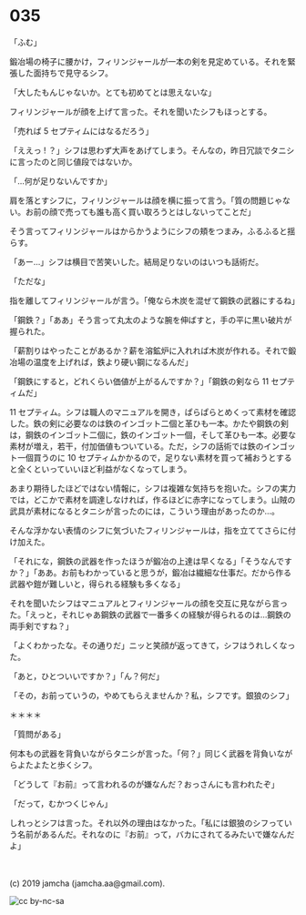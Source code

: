 

# 035

「ふむ」

鍛冶場の椅子に腰かけ，フィリンジャールが一本の剣を見定めている。それを緊張した面持ちで見守るシフ。

「大したもんじゃないか。とても初めてとは思えないな」

フィリンジャールが顔を上げて言った。それを聞いたシフもほっとする。

「売れば 5 セプティムにはなるだろう」

「ええっ ! ？」シフは思わず大声をあげてしまう。そんなの，昨日冗談でタニシに言ったのと同じ値段ではないか。

「…何が足りないんですか」

肩を落とすシフに，フィリンジャールは顔を横に振って言う。「質の問題じゃない。お前の顔で売っても誰も高く買い取ろうとはしないってことだ」

そう言ってフィリンジャールはからかうようにシフの頬をつまみ，ふるふると揺らす。

「あー…」シフは横目で苦笑いした。結局足りないのはいつも話術だ。

「ただな」

指を離してフィリンジャールが言う。「俺なら木炭を混ぜて鋼鉄の武器にするね」

「鋼鉄？」「ああ」そう言って丸太のような腕を伸ばすと，手の平に黒い破片が握られた。

「薪割りはやったことがあるか？薪を溶鉱炉に入れれば木炭が作れる。それで鍛冶場の温度を上げれば，鉄より硬い鋼になるんだ」

「鋼鉄にすると，どれくらい価値が上がるんですか？」「鋼鉄の剣なら 11 セプティムだ」

11 セプティム。シフは職人のマニュアルを開き，ぱらぱらとめくって素材を確認した。鉄の剣に必要なのは鉄のインゴット二個と革ひも一本。かたや鋼鉄の剣は，鋼鉄のインゴット二個に，鉄のインゴット一個，そして革ひも一本。必要な素材が増え，若干，付加価値もついている。ただ，シフの話術では鉄のインゴット一個買うのに 10 セプティムかかるので，足りない素材を買って補おうとすると全くといっていいほど利益がなくなってしまう。

あまり期待したほどではない情報に，シフは複雑な気持ちを抱いた。シフの実力では，どこかで素材を調達しなければ，作るほどに赤字になってしまう。山賊の武具が素材になるとタニシが言ったのには，こういう理由があったのか…。

そんな浮かない表情のシフに気づいたフィリンジャールは，指を立ててさらに付け加えた。

「それにな，鋼鉄の武器を作ったほうが鍛冶の上達は早くなる」「そうなんですか？」「ああ。お前もわかっていると思うが，鍛冶は繊細な仕事だ。だから作る武器や鎧が難しいと，得られる経験も多くなる」

それを聞いたシフはマニュアルとフィリンジャールの顔を交互に見ながら言った。「えっと，それじゃあ鋼鉄の武器で一番多くの経験が得られるのは…鋼鉄の両手剣ですね？」

「よくわかったな。その通りだ」ニッと笑顔が返ってきて，シフはうれしくなった。

「あと，ひとついいですか？」「ん？何だ」

「その，お前っていうの，やめてもらえませんか？私，シフです。銀狼のシフ」

＊＊＊＊

「質問がある」

何本もの武器を背負いながらタニシが言った。「何？」同じく武器を背負いながらよたよたと歩くシフ。

「どうして『お前』って言われるのが嫌なんだ？おっさんにも言われたぞ」

「だって，むかつくじゃん」

しれっとシフは言った。それ以外の理由はなかった。「私には銀狼のシフっていう名前があるんだ。それなのに『お前』って，バカにされてるみたいで嫌なんだよ」

<br>
<br>
(c) 2019 jamcha (jamcha.aa@gmail.com).

![cc by-nc-sa](https://i.creativecommons.org/l/by-nc-sa/4.0/88x31.png)

